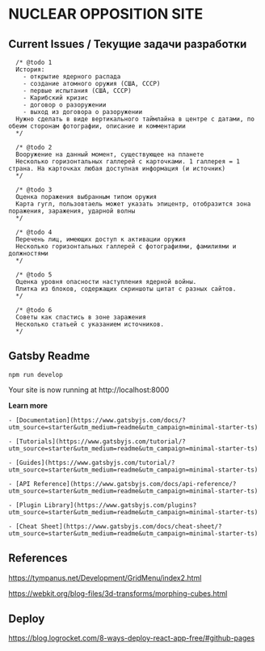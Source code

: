 # NUCLEAR OPPOSITION SITE

## Current Issues / Текущие задачи разработки

```
  /* @todo 1
  История:
    - открытие ядерного распада
    - создание атомного оружия (США, СССР)
    - первые испытания (США, СССР)
    - Карибский кризис
    - договор о разоружении
    - выход из договора о разоружении 
  Нужно сделать в виде вертикального таймлайна в центре с датами, по обеим сторонам фотографии, описание и комментарии
  */

  /* @todo 2
  Вооружение на данный момент, существующее на планете
  Несколько горизонтальных галлерей с карточками. 1 галлерея = 1 страна. На карточках любая доступная информация (и источник)
  */

  /* @todo 3
  Оценка поражения выбранным типом оружия
  Карта гугл, пользовтаель может указать эпицентр, отобразится зона поражения, заражения, ударной волны
  */

  /* @todo 4
  Перечень лиц, имеющих доступ к активации оружия
  Несколько горизонтальных галлерей с фотографиями, фамилиями и должностями
  */

  /* @todo 5
  Оценка уровня опасности наступления ядерной войны.
  Плитка из блоков, содержащих скриншоты цитат с разных сайтов.
  */

  /* @todo 6
  Советы как спастись в зоне заражения
  Несколько статьей с указанием источников.
  */
```

## Gatsby Readme

```shell
npm run develop
```

Your site is now running at http://localhost:8000

**Learn more**

    - [Documentation](https://www.gatsbyjs.com/docs/?utm_source=starter&utm_medium=readme&utm_campaign=minimal-starter-ts)

    - [Tutorials](https://www.gatsbyjs.com/tutorial/?utm_source=starter&utm_medium=readme&utm_campaign=minimal-starter-ts)

    - [Guides](https://www.gatsbyjs.com/tutorial/?utm_source=starter&utm_medium=readme&utm_campaign=minimal-starter-ts)

    - [API Reference](https://www.gatsbyjs.com/docs/api-reference/?utm_source=starter&utm_medium=readme&utm_campaign=minimal-starter-ts)

    - [Plugin Library](https://www.gatsbyjs.com/plugins?utm_source=starter&utm_medium=readme&utm_campaign=minimal-starter-ts)

    - [Cheat Sheet](https://www.gatsbyjs.com/docs/cheat-sheet/?utm_source=starter&utm_medium=readme&utm_campaign=minimal-starter-ts)


## References 

https://tympanus.net/Development/GridMenu/index2.html

https://webkit.org/blog-files/3d-transforms/morphing-cubes.html

## Deploy 

https://blog.logrocket.com/8-ways-deploy-react-app-free/#github-pages
